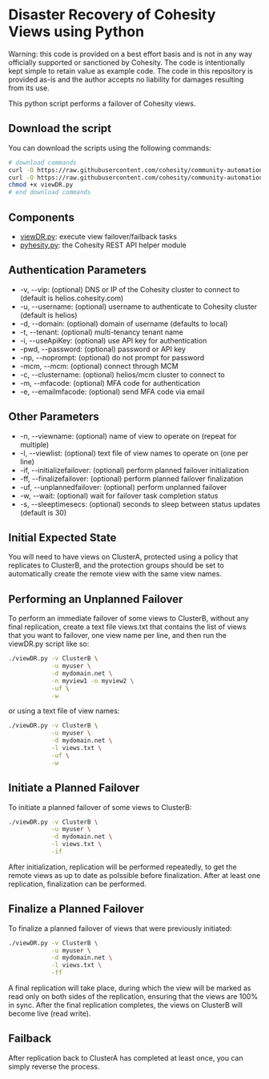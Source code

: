 # Disaster Recovery of Cohesity Views using Python

Warning: this code is provided on a best effort basis and is not in any way officially supported or sanctioned by Cohesity. The code is intentionally kept simple to retain value as example code. The code in this repository is provided as-is and the author accepts no liability for damages resulting from its use.

This python script performs a failover of Cohesity views.

## Download the script

You can download the scripts using the following commands:

```bash
# download commands
curl -O https://raw.githubusercontent.com/cohesity/community-automation-samples/main/python/viewDR/viewDR.py
curl -O https://raw.githubusercontent.com/cohesity/community-automation-samples/main/python/pyhesity.py
chmod +x viewDR.py
# end download commands
```

## Components

* [viewDR.py](https://raw.githubusercontent.com/cohesity/community-automation-samples/main/python/viewDR66/viewDR.py): execute view failover/failback tasks
* [pyhesity.py](https://raw.githubusercontent.com/cohesity/community-automation-samples/main/python/pyhesity/pyhesity.py): the Cohesity REST API helper module

## Authentication Parameters

* -v, --vip: (optional) DNS or IP of the Cohesity cluster to connect to (default is helios.cohesity.com)
* -u, --username: (optional) username to authenticate to Cohesity cluster (default is helios)
* -d, --domain: (optional) domain of username (defaults to local)
* -t, --tenant: (optional) multi-tenancy tenant name
* -i, --useApiKey: (optional) use API key for authentication
* -pwd, --password: (optional) password or API key
* -np, --noprompt: (optional) do not prompt for password
* -mcm, --mcm: (optional) connect through MCM
* -c, --clustername: (optional) helios/mcm cluster to connect to
* -m, --mfacode: (optional) MFA code for authentication
* -e, --emailmfacode: (optional) send MFA code via email

## Other Parameters

* -n, --viewname: (optional) name of view to operate on (repeat for multiple)
* -l, --viewlist: (optional) text file of view names to operate on (one per line)
* -if, --initializefailover: (optional) perform planned failover initialization
* -ff, --finalizefailover: (optional) perform planned failover finalization
* -uf, --unplannedfailover: (optional) perform unplanned failover
* -w, --wait: (optional) wait for failover task completion status
* -s, --sleeptimesecs: (optional) seconds to sleep between status updates (default is 30)

## Initial Expected State

You will need to have views on ClusterA, protected using a policy that replicates to ClusterB, and the protection groups should be set to automatically create the remote view with the same view names.

## Performing an Unplanned Failover

To perform an immediate failover of some views to ClusterB, without any final replication, create a text file views.txt that contains the list of views that you want to failover, one view name per line, and then run the viewDR.py script like so:

```bash
./viewDR.py -v ClusterB \
            -u myuser \
            -d mydomain.net \
            -n myview1 -n myview2 \
            -uf \
            -w
```

or using a text file of view names:

```bash
./viewDR.py -v ClusterB \
            -u myuser \
            -d mydomain.net \
            -l views.txt \
            -uf \
            -w
```

## Initiate a Planned Failover

To initiate a planned failover of some views to ClusterB:

```bash
./viewDR.py -v ClusterB \
            -u myuser \
            -d mydomain.net \
            -l views.txt \
            -if
```

After initialization, replication will be performed repeatedly, to get the remote views as up to date as polssible before finalization. After at least one replication, finalization can be performed.

## Finalize a Planned Failover

To finalize a planned failover of views that were previously initiated:

```bash
./viewDR.py -v ClusterB \
            -u myuser \
            -d mydomain.net \
            -l views.txt \
            -ff
```

A final replication will take place, during which the view will be marked as read only on both sides of the replication, ensuring that the views are 100% in sync. After the final replication completes, the views on ClusterB will become live (read write).

## Failback

After replication back to ClusterA has completed at least once, you can simply reverse the process.
